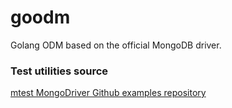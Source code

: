 # goodm
Golang ODM based on the official MongoDB driver.


### Test utilities source

[mtest MongoDriver Github examples repository ](https://github.com/victorneuret/mongo-go-driver-mock/blob/master/find_test.go)